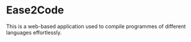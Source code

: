 # Ease2Code
This is a web-based application used to compile programmes of different languages effortlessly.

